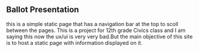 ## Ballot Presentation

this is a simple static page that has a navigation bar at the top to scoll between the pages. This is a project for 12th grade Civics class and I am saying this now the ux/ui is very very bad.But the main objective of this site is to host a static page with information displayed on it.